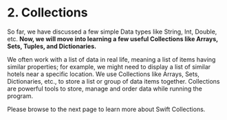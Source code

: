 # 2. Collections

So far, we have discussed a few simple Data types like String, Int, Double, etc. **Now, we will move into learning a few useful Collections like Arrays, Sets, Tuples, and Dictionaries.**

We often work with a list of data in real life, meaning a list of items having similar properties; for example, we might need to display a list of similar hotels near a specific location. We use Collections like Arrays, Sets, Dictionaries, etc., to store a list or group of data items together. Collections are powerful tools to store, manage and order data while running the program.

Please browse to the next page to learn more about Swift Collections.
